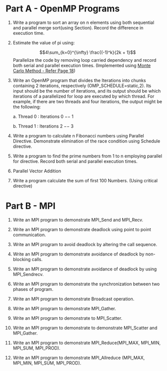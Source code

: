 # Part A - OpenMP Programs

1. Write a program to sort an array on n elements using both sequential and parallel merge sort(using Section). Record the difference in execution time.

2. Estimate the value of pi using:

    $$4\sum_{k=0}^{\infty} \frac{(-1)^k}{2k + 1}$$
    Parallelize the code by removing loop carried dependency and record both serial and parallel execution times.
    (Implemented using [Monte Carlo Method - Refer Page 18](https://www.openmp.org/wp-content/uploads/omp-hands-on-SC08.pdf))

3. Write an OpenMP program that divides the Iterations into chunks containing 2 iterations, respectively (OMP_SCHEDULE=static,2). Its input should be the number of iterations, and its output should be which iterations of a parallelized for loop are executed by which thread. For example, if there are two threads and four iterations, the output might be the following:
    
    a.	Thread 0 : Iterations 0 −− 1
    
    b.	Thread 1 : Iterations 2 −− 3

4.	Write a program to calculate n Fibonacci numbers using Parallel Directive. Demonstrate elimination of the race condition using Schedule directive.

5.	Write a program to find the prime numbers from 1 to n employing parallel for directive. Record both serial and parallel execution times.

6.	Parallel Vector Addition

7.	Write a program   calculate the sum of first 100 Numbers. (Using critical directive)

# Part B - MPI

1. Write an MPI program to demonstrate MPI_Send and MPI_Recv.

2. Write an MPI program to demonstrate deadlock using point to point communication.

3. Write an MPI program to avoid deadlock by altering the call sequence.

4. Write an MPI program to demonstrate avoidance of deadlock by non-blocking calls.

5. Write an MPI program to demonstrate avoidance of deadlock by using MPI_Sendrecv.

6. Write an MPI program to demonstrate the synchronization between two phases of program.

7. Write an MPI program to demonstrate Broadcast operation.

8. Write an MPI program to demonstrate MPI_Gather.

9. Write an MPI program to demonstrate to MPI_Scatter.

10. Write an MPI program to demonstrate to demonstrate MPI_Scatter and MPI_Gather.

11. Write an MPI program to demonstrate MPI_Reduce(MPI_MAX, MPI_MIN, MPI_SUM, MPI_PROD).

12. Write an MPI program to demonstrate MPI_Allreduce (MPI_MAX, MPI_MIN, MPI_SUM, MPI_PROD).
